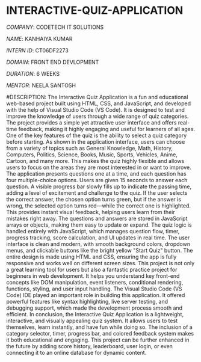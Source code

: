 # INTERACTIVE-QUIZ-APPLICATION

*COMPANY*: CODETECH IT SOLUTIONS

*NAME*: KANHAIYA KUMAR

*INTERN ID*: CT06DF2273

*DOMAIN*: FRONT END DEVLOPMENT

*DURATION*: 6 WEEKS

*MENTOR*: NEELA SANTOSH

#DESCRIPTION: 
 The Interactive Quiz Application is a fun and educational web-based project built using HTML, CSS, and JavaScript, and developed with the help of Visual Studio Code (VS Code). It is designed to test and improve the knowledge of users through a wide range of quiz categories. The project provides a simple yet attractive user interface and offers real-time feedback, making it highly engaging and useful for learners of all ages.
One of the key features of the quiz is the ability to select a quiz category before starting. As shown in the application interface, users can choose from a variety of topics such as General Knowledge, Math, History, Computers, Politics, Science, Books, Music, Sports, Vehicles, Anime, Cartoon, and many more. This makes the quiz highly flexible and allows users to focus on the areas they are most interested in or want to improve.
The application presents questions one at a time, and each question has four multiple-choice options. Users are given 15 seconds to answer each question. A visible progress bar slowly fills up to indicate the passing time, adding a level of excitement and challenge to the quiz. If the user selects the correct answer, the chosen option turns green, but if the answer is wrong, the selected option turns red—while the correct one is highlighted. This provides instant visual feedback, helping users learn from their mistakes right away.
The questions and answers are stored in JavaScript arrays or objects, making them easy to update or expand. The quiz logic is handled entirely with JavaScript, which manages question flow, timer, progress tracking, score calculation, and UI updates in real time.
The user interface is clean and modern, with smooth background colors, dropdown menus, and clickable buttons like the bright yellow "Start Quiz" button. The entire design is made using HTML and CSS, ensuring the app is fully responsive and works well on different screen sizes.
This project is not only a great learning tool for users but also a fantastic practice project for beginners in web development. It helps you understand key front-end concepts like DOM manipulation, event listeners, conditional rendering, functions, styling, and user input handling.
The Visual Studio Code (VS Code) IDE played an important role in building this application. It offered powerful features like syntax highlighting, live server testing, and debugging support, which made the development process smooth and efficient.
In conclusion, the Interactive Quiz Application is a lightweight, interactive, and visually appealing quiz system. It allows users to test themselves, learn instantly, and have fun while doing so. The inclusion of a category selector, timer, progress bar, and colored feedback system makes it both educational and engaging. This project can be further enhanced in the future by adding score history, leaderboard, user login, or even connecting it to an online database for dynamic content.
